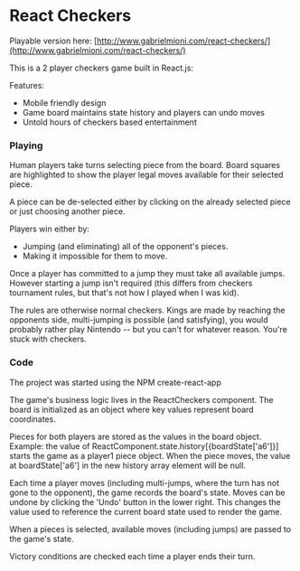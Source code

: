 # React Checkers

Playable version here: [http://www.gabrielmioni.com/react-checkers/](http://www.gabrielmioni.com/react-checkers/)

This is a 2 player checkers game built in React.js:

Features:
* Mobile friendly design
* Game board maintains state history and players can undo moves
* Untold hours of checkers based entertainment

### Playing
Human players take turns selecting piece from the board. Board squares are highlighted to show the player legal moves available for their selected piece.

A piece can be de-selected either by clicking on the already selected piece or just choosing another piece.

Players win either by:
- Jumping (and eliminating) all of the opponent's pieces.
- Making it impossible for them to move.

Once a player has committed to a jump they must take all available jumps. However starting a jump isn't required (this differs from checkers tournament rules, but that's not how I played when I was kid).

The rules are otherwise normal checkers. Kings are made by reaching the opponents side, multi-jumping is possible (and satisfying), you would probably rather play Nintendo -- but you can't for whatever reason. You're stuck with checkers.

### Code
The project was started using the NPM create-react-app

The game's business logic lives in the ReactCheckers component. The board is initialized as an object
where key values represent board coordinates.

Pieces for both players are stored as the values in the board object. Example: the value of ReactComponent.state.history[{boardState['a6']}] starts the game as a player1 piece object. When the piece moves, the value at boardState['a6'] in the new history array element will be null.

Each time a player moves (including multi-jumps, where the turn has not gone to the opponent), the game records the board's state. Moves can be undone by clicking the 'Undo' button in the lower right. This changes the value used to reference the current board state used to render the game.

When a pieces is selected, available moves (including jumps) are passed to the game's state.

Victory conditions are checked each time a player ends their turn.
